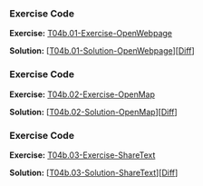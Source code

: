


### Exercise Code
**Exercise:** [T04b.01-Exercise-OpenWebpage](https://github.com/udacity/ud851-Exercises/tree/student/Lesson04b-Webpages-Maps-and-Sharing/T04b.01-Exercise-OpenWebpage)



**Solution:** [[T04b.01-Solution-OpenWebpage](https://github.com/udacity/ud851-Exercises/tree/student/Lesson04b-Webpages-Maps-and-Sharing/T04b.01-Solution-OpenWebpage)][[Diff](https://github.com/udacity/ud851-Exercises/compare/T04b.01-Exercise-OpenWebpage...T04b.01-Solution-OpenWebpage)]



### Exercise Code
**Exercise:** [T04b.02-Exercise-OpenMap](https://github.com/udacity/ud851-Exercises/tree/student/Lesson04b-Webpages-Maps-and-Sharing/T04b.02-Exercise-OpenMap)



**Solution:** [[T04b.02-Solution-OpenMap](https://github.com/udacity/ud851-Exercises/tree/student/Lesson04b-Webpages-Maps-and-Sharing/T04b.02-Solution-OpenMap)][[Diff](https://github.com/udacity/ud851-Exercises/compare/T04b.02-Exercise-OpenMap...T04b.02-Solution-OpenMap)]



### Exercise Code
**Exercise:** [T04b.03-Exercise-ShareText](https://github.com/udacity/ud851-Exercises/tree/student/Lesson04b-Webpages-Maps-and-Sharing/T04b.03-Exercise-ShareText)



**Solution:** [[T04b.03-Solution-ShareText](https://github.com/udacity/ud851-Exercises/tree/student/Lesson04b-Webpages-Maps-and-Sharing/T04b.03-Solution-ShareText)][[Diff](https://github.com/udacity/ud851-Exercises/compare/T04b.03-Exercise-ShareText...T04b.03-Solution-ShareText)]
